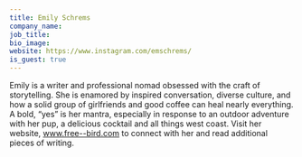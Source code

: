 ```yaml
---
title: Emily Schrems
company_name:
job_title:
bio_image:
website: https://www.instagram.com/emschrems/
is_guest: true
---
```


Emily is a writer and professional nomad obsessed with the craft of storytelling. She is enamored by inspired conversation, diverse culture, and how a solid group of girlfriends and good coffee can heal nearly everything. A bold, “yes” is her mantra, especially in response to an outdoor adventure with her pup, a delicious cocktail and all things west coast. Visit her website, www.free--bird.com to connect with her and read additional pieces of writing.
